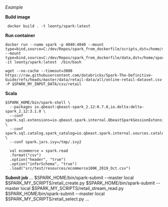 
*Example*

**Build image**
```
 docker build . -t leonty/spark:latest
```
**Run container**
<br>
```
docker run --name spark -p 4040:4040 --mount type=bind,source=C:/dev/Repos/spark_from_dockerfile/scripts,dst=/home/spark/scripts --mount type=bind,source=C:/dev/Repos/spark_from_dockerfile/data,dst=/home/spark/data -it leonty/spark:latest  /bin/bash

wget --no-cache --timeout=3000 https://raw.githubusercontent.com/databricks/Spark-The-Definitive-Guide/refs/heads/master/data/retail-data/all/online-retail-dataset.csv -P $SPARK_MY_INPUT_DATA/csv/retail

```  

**Scala**
```
$SPARK_HOME/bin/spark-shell \
  --packages io.qbeast:qbeast-spark_2.12:0.7.0,io.delta:delta-spark_2.12:3.1.0 \
  --conf spark.sql.extensions=io.qbeast.spark.internal.QbeastSparkSessionExtension \
  --conf spark.sql.catalog.spark_catalog=io.qbeast.spark.internal.sources.catalog.QbeastCatalog \
  --conf spark.jars.ivy=/tmp/.ivy2

  val ecommerce = spark.read
  .format("csv")
  .option("header", "true")
  .option("inferSchema", "true")
  .load("src/test/resources/ecommerce100K_2019_Oct.csv")
  ```

**Submit job**
  ...
  $SPARK_HOME/bin/spark-submit --master local $SPARK_MY_SCRIPTS/retail_create.py
  $SPARK_HOME/bin/spark-submit --master local $SPARK_MY_SCRIPTS/retail_stream_read.py
  $SPARK_HOME/bin/spark-submit --master local $SPARK_MY_SCRIPTS/retail_select.py
  ...
